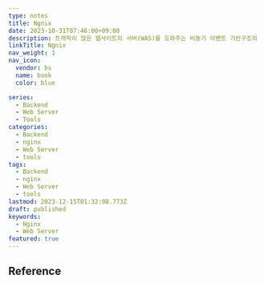 ```yaml
---
type: notes
title: Ngnix
date: 2023-10-31T07:46:00+09:00
description: 트래픽이 많은 웹사이트의 서버(WAS)를 도와주는 비동기 이벤트 기반구조의 경량화 웹 서버 프로그램
linkTitle: Ngnix
nav_weight: 1
nav_icon:
  vendor: bs
  name: book
  color: blue

series:
  - Backend
  - Web Server
  - Tools
categories:
  - Backend
  - nginx
  - Web Server
  - tools
tags:
  - Backend
  - nginx
  - Web Server
  - tools
lastmod: 2023-12-15T01:32:08.773Z
draft: published
keywords:
  - Nginx
  - Web Server
featured: true
---
```


## Reference
